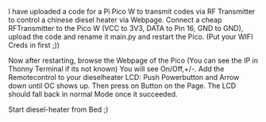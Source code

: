 I have uploaded a code for a Pi Pico W to transmit codes via RF Transmitter to control a chinese diesel heater via Webpage. 
Connect a cheap RFTransmitter to the Pico W (VCC to 3V3, DATA to Pin 16, GND to GND), upload the code and rename it main.py and restart the Pico. 
(Put your WIFI Creds in first ;))

Now after restarting, browse the Webpage of the Pico (You can see the IP in Thonny Terminal if its not known)
You will see On/Off,+/-.
Add the Remotecontrol to your dieselheater LCD: Push Powerbutton and Arrow down until OC shows up. Then press on Button on the Page.
The LCD should fall back in normal Mode once it succeeded.

Start diesel-heater from Bed ;)

